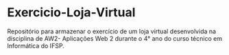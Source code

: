 # Exercicio-Loja-Virtual
Repositório para armazenar o exercício de um loja virtual desenvolvida na disciplina de AW2- Aplicações Web 2 durante o 4° ano do curso técnico em Informática do IFSP.
